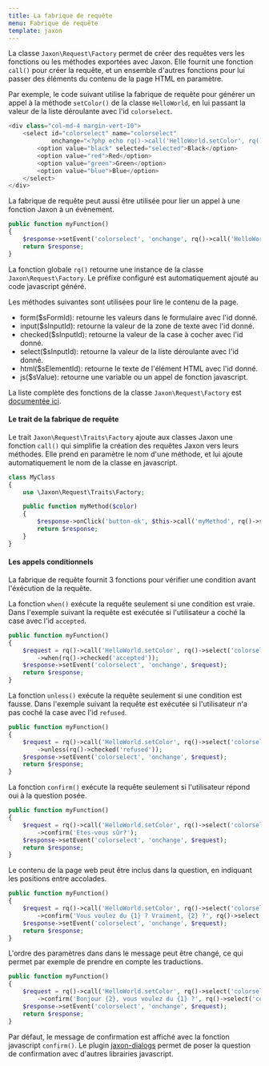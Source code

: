 ```yaml
---
title: La fabrique de requête
menu: Fabrique de requête
template: jaxon
---
```


La classe `Jaxon\Request\Factory` permet de créer des requêtes vers les fonctions ou les méthodes exportées avec Jaxon.
Elle fournit une fonction `call()` pour créer la requête, et un ensemble d'autres fonctions pour lui passer des éléments du contenu de la page HTML en paramètre.

Par exemple, le code suivant utilise la fabrique de requête pour générer un appel à la méthode `setColor()` de la classe `HelloWorld`, en lui passant la valeur de la liste déroulante avec l'id `colorselect`.

```php
<div class="col-md-4 margin-vert-10">
    <select id="colorselect" name="colorselect"
            onchange="<?php echo rq()->call('HelloWorld.setColor', rq()->select('colorselect')) ?>">
        <option value="black" selected="selected">Black</option>
        <option value="red">Red</option>
        <option value="green">Green</option>
        <option value="blue">Blue</option>
    </select>
</div>
```

La fabrique de requête peut aussi être utilisée pour lier un appel à une fonction Jaxon à un évènement.

```php
public function myFunction()
{
    $response->setEvent('colorselect', 'onchange', rq()->call('HelloWorld.setColor', rq()->select('colorselect')));
    return $response;
}
```

La fonction globale `rq()` retourne une instance de la classe `Jaxon\Request\Factory`.
Le préfixe configuré est automatiquement ajouté au code javascript généré.

Les méthodes suivantes sont utilisées pour lire le contenu de la page.

- form($sFormId): retourne les valeurs dans le formulaire avec l'id donné.
- input($sInputId): retourne la valeur de la zone de texte avec l'id donné.
- checked($sInputId): retourne la valeur de la case à cocher avec l'id donné.
- select($sInputId): retourne la valeur de la liste déroulante avec l'id donné.
- html($sElementId): retourne le texte de l'élément HTML avec l'id donné.
- js($sValue): retourne une variable ou un appel de fonction javascript.

La liste complète des fonctions de la classe `Jaxon\Request\Factory` est [documentée ici](/api/Jaxon/Request/Factory.html).

#### Le trait de la fabrique de requête

Le trait `Jaxon\Request\Traits\Factory` ajoute aux classes Jaxon une fonction `call()` qui simplifie la création des requêtes Jaxon vers leurs méthodes. Elle prend en paramètre le nom d'une méthode, et lui ajoute automatiquement le nom de la classe en javascript.

```php
class MyClass
{
    use \Jaxon\Request\Traits\Factory;

    public function myMethod($color)
    {
        $response->onClick('button-ok', $this->call('myMethod', rq()->select('colorselect')));
        return $response;
    }
}
```

#### Les appels conditionnels

La fabrique de requête fournit 3 fonctions pour vérifier une condition avant l'éxécution de la requête.

La fonction `when()` exécute la requête seulement si une condition est vraie.
Dans l'exemple suivant la requête est exécutée si l'utilisateur a coché la case avec l'id `accepted`.

```php
public function myFunction()
{
    $request = rq()->call('HelloWorld.setColor', rq()->select('colorselect'))
        ->when(rq()->checked('accepted'));
    $response->setEvent('colorselect', 'onchange', $request);
    return $response;
}
```

La fonction `unless()` exécute la requête seulement si une condition est fausse.
Dans l'exemple suivant la requête est exécutée si l'utilisateur n'a pas coché la case avec l'id `refused`.

```php
public function myFunction()
{
    $request = rq()->call('HelloWorld.setColor', rq()->select('colorselect'))
        ->unless(rq()->checked('refused'));
    $response->setEvent('colorselect', 'onchange', $request);
    return $response;
}
```

La fonction `confirm()` exécute la requête seulement si l'utilisateur répond oui à la question posée.

```php
public function myFunction()
{
    $request = rq()->call('HelloWorld.setColor', rq()->select('colorselect'))
        ->confirm('Etes-vous sûr?');
    $response->setEvent('colorselect', 'onchange', $request);
    return $response;
}
```

Le contenu de la page web peut être inclus dans la question, en indiquant les positions entre accolades.

```php
public function myFunction()
{
    $request = rq()->call('HelloWorld.setColor', rq()->select('colorselect'))
        ->confirm('Vous voulez du {1} ? Vraiment, {2} ?', rq()->select('colorselect'), rq()->html('username'));
    $response->setEvent('colorselect', 'onchange', $request);
    return $response;
}
```

L'ordre des paramètres dans dans le message peut être changé, ce qui permet par exemple de prendre en compte les traductions.

```php
public function myFunction()
{
    $request = rq()->call('HelloWorld.setColor', rq()->select('colorselect'))
        ->confirm('Bonjour {2}, vous voulez du {1} ?', rq()->select('colorselect'), rq()->html('username'));
    $response->setEvent('colorselect', 'onchange', $request);
    return $response;
}
```

Par défaut, le message de confirmation est affiché avec la fonction javascript `confirm()`.
Le plugin [jaxon-dialogs](https://github.com/jaxon-php/jaxon-dialogs) permet de poser la question de confirmation avec d'autres librairies javascript.
